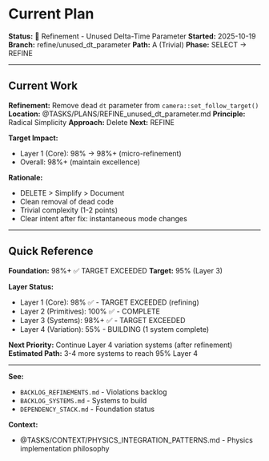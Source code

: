 # Current Plan

**Status:** 🔧 Refinement - Unused Delta-Time Parameter
**Started:** 2025-10-19
**Branch:** refine/unused_dt_parameter
**Path:** A (Trivial)
**Phase:** SELECT → REFINE

---

## Current Work

**Refinement:** Remove dead `dt` parameter from `camera::set_follow_target()`
**Location:** @TASKS/PLANS/REFINE_unused_dt_parameter.md
**Principle:** Radical Simplicity
**Approach:** Delete
**Next:** REFINE

**Target Impact:**
- Layer 1 (Core): 98% → 98%+ (micro-refinement)
- Overall: 98%+ (maintain excellence)

**Rationale:**
- DELETE > Simplify > Document
- Clean removal of dead code
- Trivial complexity (1-2 points)
- Clear intent after fix: instantaneous mode changes

---

## Quick Reference

**Foundation:** 98%+ ✅ TARGET EXCEEDED
**Target:** 95% (Layer 3)

**Layer Status:**
- Layer 1 (Core): 98% ✅ - TARGET EXCEEDED (refining)
- Layer 2 (Primitives): 100% ✅ - COMPLETE
- Layer 3 (Systems): 98%+ ✅ - TARGET EXCEEDED
- Layer 4 (Variation): 55% - BUILDING (1 system complete)

**Next Priority:** Continue Layer 4 variation systems (after refinement)
**Estimated Path:** 3-4 more systems to reach 95% Layer 4

---

**See:**
- `BACKLOG_REFINEMENTS.md` - Violations backlog
- `BACKLOG_SYSTEMS.md` - Systems to build
- `DEPENDENCY_STACK.md` - Foundation status

**Context:**
- @TASKS/CONTEXT/PHYSICS_INTEGRATION_PATTERNS.md - Physics implementation philosophy
